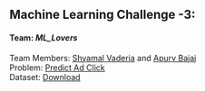## Machine Learning Challenge -3:  
#### Team: _ML_Lovers_  
Team Members: [Shyamal Vaderia][sv] and [Apurv Bajaj][apb]  
Problem: [Predict Ad Click][pac]  
Dataset: [Download][data] 


[sv]:https://www.hackerearth.com/@svaderia
[apb]:https://www.hackerearth.com/@apurv38
[pac]:https://www.hackerearth.com/challenge/competitive/machine-learning-challenge-3/machine-learning/predict-ad-clicks/
[data]:https://he-s3.s3.amazonaws.com/media/hackathon/machine-learning-challenge-3/predict-ad-clicks/205e1808-6-dataset.zip
